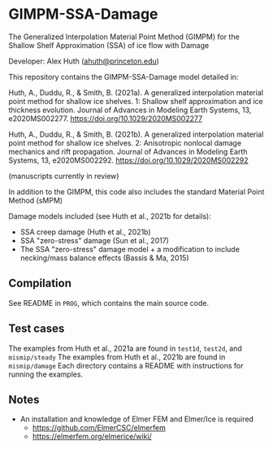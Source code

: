 # GIMPM-SSA-Damage

The Generalized Interpolation Material Point Method (GIMPM) for the
Shallow Shelf Approximation (SSA) of ice flow with Damage

Developer: Alex Huth (ahuth@princeton.edu)

This repository contains the GIMPM-SSA-Damage model detailed in:

Huth, A., Duddu, R., & Smith, B. (2021a). A generalized interpolation material point method for shallow ice shelves. 1: Shallow shelf approximation and ice thickness evolution. Journal of Advances in Modeling Earth Systems, 13, e2020MS002277. https://doi.org/10.1029/2020MS002277

Huth, A., Duddu, R., & Smith, B. (2021b). A generalized interpolation material point method for shallow ice shelves. 2: Anisotropic nonlocal damage mechanics and rift propagation. Journal of Advances in Modeling Earth Systems, 13, e2020MS002292. https://doi.org/10.1029/2020MS002292

(manuscripts currently in review)

In addition to the GIMPM, this code also includes the standard Material Point Method (sMPM)

Damage models included (see Huth et al., 2021b for details):
  - SSA creep damage (Huth et al., 2021b)
  - SSA "zero-stress" damage (Sun et al., 2017)
  - The SSA "zero-stress" damage model + a modification to include necking/mass balance effects (Bassis & Ma, 2015)

## Compilation
See README in `PROG`, which contains the main source code.

## Test cases
The examples from Huth et al., 2021a are found in `test1d`, `test2d`, and `mismip/steady`
The examples from Huth et al., 2021b are found in `mismip/damage`
Each directory contains a README with instructions for running the examples.

## Notes
- An installation and knowledge of Elmer FEM and Elmer/Ice is required
  - https://github.com/ElmerCSC/elmerfem
  - https://elmerfem.org/elmerice/wiki/
